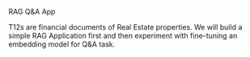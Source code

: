 RAG Q&amp;A App

T12s are financial documents of Real Estate properties. We will build a simple RAG Application first and then experiment with fine-tuning an embedding model for Q&A task.
